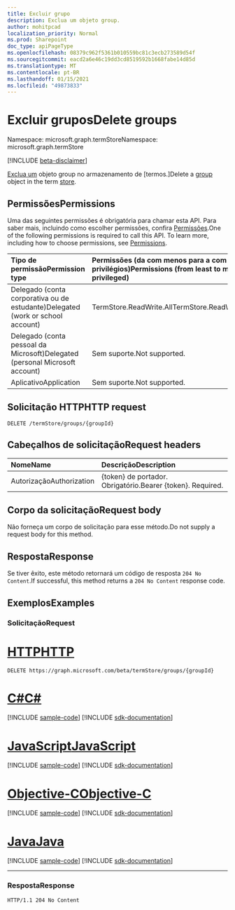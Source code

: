 ```yaml
---
title: Excluir grupo
description: Exclua um objeto group.
author: mohitpcad
localization_priority: Normal
ms.prod: Sharepoint
doc_type: apiPageType
ms.openlocfilehash: 08379c962f5361b010559bc81c3ecb273589d54f
ms.sourcegitcommit: eacd2a6e46c19dd3cd8519592b1668fabe14d85d
ms.translationtype: MT
ms.contentlocale: pt-BR
ms.lasthandoff: 01/15/2021
ms.locfileid: "49873833"
---
```

# <a name="delete-groups"></a><span data-ttu-id="46345-103">Excluir grupos</span><span class="sxs-lookup"><span data-stu-id="46345-103">Delete groups</span></span>
<span data-ttu-id="46345-104">Namespace: microsoft.graph.termStore</span><span class="sxs-lookup"><span data-stu-id="46345-104">Namespace: microsoft.graph.termStore</span></span>

[!INCLUDE [beta-disclaimer](../../includes/beta-disclaimer.md)]

<span data-ttu-id="46345-105">[Exclua um](../resources/termstore-group.md) objeto group no armazenamento de [termos.]</span><span class="sxs-lookup"><span data-stu-id="46345-105">Delete a [group](../resources/termstore-group.md) object in the term [store].</span></span>

## <a name="permissions"></a><span data-ttu-id="46345-106">Permissões</span><span class="sxs-lookup"><span data-stu-id="46345-106">Permissions</span></span>
<span data-ttu-id="46345-p101">Uma das seguintes permissões é obrigatória para chamar esta API. Para saber mais, incluindo como escolher permissões, confira [Permissões](/graph/permissions-reference).</span><span class="sxs-lookup"><span data-stu-id="46345-p101">One of the following permissions is required to call this API. To learn more, including how to choose permissions, see [Permissions](/graph/permissions-reference).</span></span>

|<span data-ttu-id="46345-109">Tipo de permissão</span><span class="sxs-lookup"><span data-stu-id="46345-109">Permission type</span></span>|<span data-ttu-id="46345-110">Permissões (da com menos para a com mais privilégios)</span><span class="sxs-lookup"><span data-stu-id="46345-110">Permissions (from least to most privileged)</span></span>|
|:---|:---|
|<span data-ttu-id="46345-111">Delegado (conta corporativa ou de estudante)</span><span class="sxs-lookup"><span data-stu-id="46345-111">Delegated (work or school account)</span></span> |<span data-ttu-id="46345-112">TermStore.ReadWrite.All</span><span class="sxs-lookup"><span data-stu-id="46345-112">TermStore.ReadWrite.All</span></span> |
|<span data-ttu-id="46345-113">Delegado (conta pessoal da Microsoft)</span><span class="sxs-lookup"><span data-stu-id="46345-113">Delegated (personal Microsoft account)</span></span> | <span data-ttu-id="46345-114">Sem suporte.</span><span class="sxs-lookup"><span data-stu-id="46345-114">Not supported.</span></span>    |
|<span data-ttu-id="46345-115">Aplicativo</span><span class="sxs-lookup"><span data-stu-id="46345-115">Application</span></span> | <span data-ttu-id="46345-116">Sem suporte.</span><span class="sxs-lookup"><span data-stu-id="46345-116">Not supported.</span></span> |


## <a name="http-request"></a><span data-ttu-id="46345-117">Solicitação HTTP</span><span class="sxs-lookup"><span data-stu-id="46345-117">HTTP request</span></span>

<!-- {
  "blockType": "ignored"
}
-->
``` http
DELETE /termStore/groups/{groupId}
```

## <a name="request-headers"></a><span data-ttu-id="46345-118">Cabeçalhos de solicitação</span><span class="sxs-lookup"><span data-stu-id="46345-118">Request headers</span></span>
|<span data-ttu-id="46345-119">Nome</span><span class="sxs-lookup"><span data-stu-id="46345-119">Name</span></span>|<span data-ttu-id="46345-120">Descrição</span><span class="sxs-lookup"><span data-stu-id="46345-120">Description</span></span>|
|:---|:---|
|<span data-ttu-id="46345-121">Autorização</span><span class="sxs-lookup"><span data-stu-id="46345-121">Authorization</span></span>|<span data-ttu-id="46345-p102">{token} de portador. Obrigatório.</span><span class="sxs-lookup"><span data-stu-id="46345-p102">Bearer {token}. Required.</span></span>|

## <a name="request-body"></a><span data-ttu-id="46345-124">Corpo da solicitação</span><span class="sxs-lookup"><span data-stu-id="46345-124">Request body</span></span>
<span data-ttu-id="46345-125">Não forneça um corpo de solicitação para esse método.</span><span class="sxs-lookup"><span data-stu-id="46345-125">Do not supply a request body for this method.</span></span>

## <a name="response"></a><span data-ttu-id="46345-126">Resposta</span><span class="sxs-lookup"><span data-stu-id="46345-126">Response</span></span>

<span data-ttu-id="46345-127">Se tiver êxito, este método retornará um código de resposta `204 No Content`.</span><span class="sxs-lookup"><span data-stu-id="46345-127">If successful, this method returns a `204 No Content` response code.</span></span>

## <a name="examples"></a><span data-ttu-id="46345-128">Exemplos</span><span class="sxs-lookup"><span data-stu-id="46345-128">Examples</span></span>

### <a name="request"></a><span data-ttu-id="46345-129">Solicitação</span><span class="sxs-lookup"><span data-stu-id="46345-129">Request</span></span>

# <a name="http"></a>[<span data-ttu-id="46345-130">HTTP</span><span class="sxs-lookup"><span data-stu-id="46345-130">HTTP</span></span>](#tab/http)
<!-- {
  "blockType": "request",
  "name": "delete_group_from_store"
}
-->
``` http
DELETE https://graph.microsoft.com/beta/termStore/groups/{groupId}
```
# <a name="c"></a>[<span data-ttu-id="46345-131">C#</span><span class="sxs-lookup"><span data-stu-id="46345-131">C#</span></span>](#tab/csharp)
[!INCLUDE [sample-code](../includes/snippets/csharp/delete-group-from-store-csharp-snippets.md)]
[!INCLUDE [sdk-documentation](../includes/snippets/snippets-sdk-documentation-link.md)]

# <a name="javascript"></a>[<span data-ttu-id="46345-132">JavaScript</span><span class="sxs-lookup"><span data-stu-id="46345-132">JavaScript</span></span>](#tab/javascript)
[!INCLUDE [sample-code](../includes/snippets/javascript/delete-group-from-store-javascript-snippets.md)]
[!INCLUDE [sdk-documentation](../includes/snippets/snippets-sdk-documentation-link.md)]

# <a name="objective-c"></a>[<span data-ttu-id="46345-133">Objective-C</span><span class="sxs-lookup"><span data-stu-id="46345-133">Objective-C</span></span>](#tab/objc)
[!INCLUDE [sample-code](../includes/snippets/objc/delete-group-from-store-objc-snippets.md)]
[!INCLUDE [sdk-documentation](../includes/snippets/snippets-sdk-documentation-link.md)]

# <a name="java"></a>[<span data-ttu-id="46345-134">Java</span><span class="sxs-lookup"><span data-stu-id="46345-134">Java</span></span>](#tab/java)
[!INCLUDE [sample-code](../includes/snippets/java/delete-group-from-store-java-snippets.md)]
[!INCLUDE [sdk-documentation](../includes/snippets/snippets-sdk-documentation-link.md)]

---



### <a name="response"></a><span data-ttu-id="46345-135">Resposta</span><span class="sxs-lookup"><span data-stu-id="46345-135">Response</span></span>
<!-- {
  "blockType": "response",
  "truncated": true
}
-->
``` http
HTTP/1.1 204 No Content
```

[microsoft.graph.termStore.group]: ../resources/termstore-group.md
[microsoft.graph.termStore.store]: ../resources/termstore-store.md
[microsoft.graph.termStore.set]: ../resources/termstore-set.md
[store]: ../resources/termstore-store.md

<!--
{
  "type": "#page.annotation",
  "description": "Delete a termGroup entity in termStore",
  "keywords": "term,termStore",
  "section": "documentation",
  "tocPath": "termStore/Delete termGroup",
  "suppressions": [
  ]
}
-->


